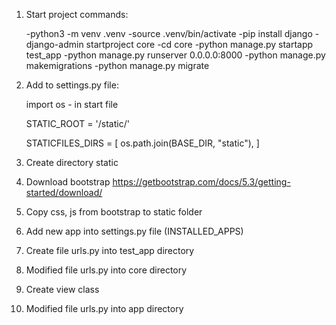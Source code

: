 1) Start project commands:

    -python3 -m venv .venv
    -source .venv/bin/activate
    -pip install django
    -django-admin startproject core
    -cd core
    -python manage.py startapp test_app
    -python manage.py runserver 0.0.0.0:8000
    -python manage.py makemigrations
    -python manage.py migrate

2) Add to settings.py file:

    import os - in start file

    STATIC_ROOT = '/static/'
    
    STATICFILES_DIRS = [
       os.path.join(BASE_DIR, "static"),
    ]

3) Create directory static

4) Download bootstrap https://getbootstrap.com/docs/5.3/getting-started/download/

5) Copy css, js from bootstrap to static folder

6) Add new app into settings.py file (INSTALLED_APPS)

7) Create file urls.py into test_app directory

8) Modified file urls.py into core directory

9) Create view class

10) Modified file urls.py into app directory



